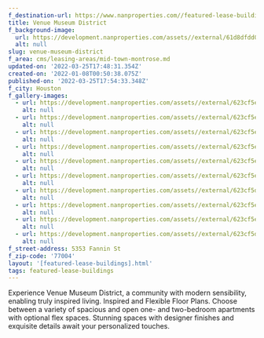```yaml
---
f_destination-url: https://www.nanproperties.com//featured-lease-buildings/venue-museum-district
title: Venue Museum District
f_background-image:
  url: https://development.nanproperties.com/assets//external/61d8dfdd0f3d1154842935ea_thumbnailer.png
  alt: null
slug: venue-museum-district
f_area: cms/leasing-areas/mid-town-montrose.md
updated-on: '2022-03-25T17:48:31.354Z'
created-on: '2022-01-08T00:50:38.075Z'
published-on: '2022-03-25T17:54:33.348Z'
f_city: Houston
f_gallery-images:
  - url: https://development.nanproperties.com/assets//external/623cf5e16fe4b964a4b02d41_62269337efb134.42036244423.jpg
    alt: null
  - url: https://development.nanproperties.com/assets//external/623cf5e1119861cfbe918afe_622695b1c965e4.31300526378.jpg
    alt: null
  - url: https://development.nanproperties.com/assets//external/623cf5e01740de6e5f8b6198_622694ed5cb843.70989138321.jpg
    alt: null
  - url: https://development.nanproperties.com/assets//external/623cf5e09afed10f082ba93e_622694d66d5201.24825051727.jpg
    alt: null
  - url: https://development.nanproperties.com/assets//external/623cf5e19afed1567d2ba93f_622694bb1581e3.02056400130.jpg
    alt: null
  - url: https://development.nanproperties.com/assets//external/623cf5e0eb49042a408881aa_6226948f5d9201.07870182284.jpg
    alt: null
  - url: https://development.nanproperties.com/assets//external/623cf5dfa2d3c7cb7cf0d10f_62269435945aa6.06694832783.jpg
    alt: null
  - url: https://development.nanproperties.com/assets//external/623cf5e02d6a84413aacc72c_622693ed1afd53.73130008138.jpg
    alt: null
  - url: https://development.nanproperties.com/assets//external/623cf5e15eb0037aa000a757_6226938fa24eb0.46900870464.jpg
    alt: null
  - url: https://development.nanproperties.com/assets//external/623cf5dfb1a21e62e36485f5_62269379477926.95795338143.jpg
    alt: null
f_street-address: 5353 Fannin St
f_zip-code: '77004'
layout: '[featured-lease-buildings].html'
tags: featured-lease-buildings
---
```


Experience Venue Museum District, a community with modern sensibility, enabling truly inspired living. Inspired and Flexible Floor Plans. Choose between a variety of spacious and open one- and two-bedroom apartments with optional flex spaces. Stunning spaces with designer finishes and exquisite details await your personalized touches.
